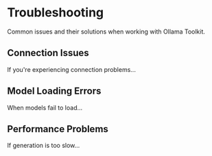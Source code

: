 # Troubleshooting

Common issues and their solutions when working with Ollama Toolkit.

## Connection Issues

If you're experiencing connection problems...

## Model Loading Errors

When models fail to load...

## Performance Problems

If generation is too slow...